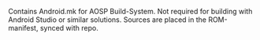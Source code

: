 Contains Android.mk for AOSP Build-System.
Not required for building with Android Studio or similar solutions.
Sources are placed in the ROM-manifest, synced with repo.